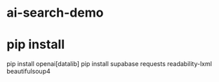 # ai-search-demo

# pip install
pip install openai[datalib]
pip install supabase requests readability-lxml beautifulsoup4
